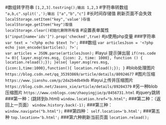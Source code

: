 #数组转字符串 
`[1,2,3].tostring();输出 1,2,3`
#字符串转数组 
`"a,b,c".split(',');输出 ["a","b","c"]`
#长时间存储值 刷新页面不会失效
`localStorage.setItem("key",'value')存值`  
`localStorage.getItem("key")取值`  
`localStorage.clear()初始化删除所有值`
#设置表单属性 
`$("input[name='ids']").prop('checked',true)`
#js使用php变量
###字符串
`var text = '<?php echo $text ?>';`
###数组
`var articlesJson = '<?php echo json_encode($articles); ?>';`  
`var articles = JSON.parse(articlesJson);`
#layui 提示弹出层 
`if(res.code != 0){
    layer.msg(res.msg, {icon: 2, time: 1000}, function () {
    location.reload();});
}else{
    layer.msg(res.msg, {icon:1,time:1000},function(){
    location.reload();});
}`
#blob处理图片
`https://blog.csdn.net/qq_35393869/article/details/80924677`
#图片压缩
`https://www.jianshu.com/p/2da2b4db49db`
#layui上传并压缩图片
`https://blog.csdn.net/Jasons_xie/article/details/89204379`
#另一种blob压缩图片
`https://www.cnblogs.com/zhaoyingjie/p/8456731.html`
#jquery跳转
###第一种：(跳转到b.html)
`window.location.href="b.html";`
###第二种：（返回上一页面）
`window.history.back(-1);`
###第三种：
`window.navigate("b.html");`
###第四种：
`self.location='b.html';`
###第五种
`top.location='b.html';`
###第六种刷新当前页面
`location.reload();`










